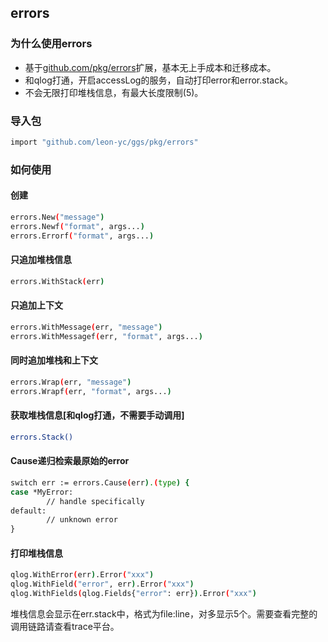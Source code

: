 ## errors
### 为什么使用errors
+ 基于[github.com/pkg/errors](https://github.com/pkg/errors)扩展，基本无上手成本和迁移成本。
+ 和qlog打通，开启accessLog的服务，自动打印error和error.stack。
+ 不会无限打印堆栈信息，有最大长度限制(5)。

### 导入包
```bash
import "github.com/leon-yc/ggs/pkg/errors"
```

### 如何使用
#### 创建
```bash
errors.New("message")
errors.Newf("format", args...)
errors.Errorf("format", args...)
```
#### 只追加堆栈信息
```bash
errors.WithStack(err)
```
#### 只追加上下文
```bash
errors.WithMessage(err, "message")
errors.WithMessagef(err, "format", args...)
```
#### 同时追加堆栈和上下文
```bash
errors.Wrap(err, "message")
errors.Wrapf(err, "format", args...)
```
#### 获取堆栈信息[和qlog打通，不需要手动调用]
```bash
errors.Stack()
```
#### Cause递归检索最原始的error
```bash
switch err := errors.Cause(err).(type) {
case *MyError:
        // handle specifically
default:
        // unknown error
}
```
#### 打印堆栈信息
```bash
qlog.WithError(err).Error("xxx")
qlog.WithField("error", err).Error("xxx")
qlog.WithFields(qlog.Fields{"error": err}).Error("xxx")
```
堆栈信息会显示在err.stack中，格式为file:line，对多显示5个。需要查看完整的调用链路请查看trace平台。